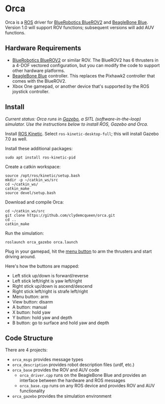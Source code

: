 # Orca #

Orca is a [ROS](http://ros.org) driver for [BlueRobotics BlueROV2](https://www.bluerobotics.com/store/rov/bluerov2/) and [BeagleBone Blue](https://beagleboard.org/blue). Version 1.0 will support ROV functions; subsequent versions will add AUV functions.

## Hardware Requirements

* [BlueRobotics BlueROV2](https://www.bluerobotics.com/store/rov/bluerov2/) or similar ROV. The BlueROV2 has 6 thrusters in a 4-DOF vectored configuration, but you can modify the code to support other hardware platforms.
* [BeagleBone Blue](https://beagleboard.org/blue) controller. This replaces the Pixhawk2 controller that comes with the BlueROV2.
* Xbox One gamepad, or another device that's supported by the ROS joystick controller.

## Install

*Current status: Orca runs in [Gazebo](http://gazebosim.org/), a SITL (software-in-the-loop) simulator. Use the instructions below to install ROS, Gazebo and Orca.*

Install [ROS Kinetic](http://wiki.ros.org/Installation/Ubuntu). Select `ros-kinetic-desktop-full`; this will install Gazebo 7.0 as well.

Install these additional packages:
~~~~
sudo apt install ros-kinetic-pid
~~~~

Create a catkin workspace:
~~~~
source /opt/ros/kinetic/setup.bash
mkdir -p ~/catkin_ws/src
cd ~/catkin_ws/
catkin_make
source devel/setup.bash
~~~~

Download and compile Orca:
~~~~
cd ~/catkin_ws/src
git clone https://github.com/clydemcqueen/orca.git
cd ..
catkin_make
~~~~

Run the simulation:
~~~~
roslaunch orca_gazebo orca.launch
~~~~

Plug in your gamepad, hit the [menu button](https://support.xbox.com/en-US/xbox-one/accessories/xbox-one-wireless-controller) to arm the thrusters and start driving around.

Here's how the buttons are mapped:
* Left stick up/down is forward/reverse
* Left stick left/right is yaw left/right
* Right stick up/down is ascend/descend
* Right stick left/right is strafe left/right
* Menu button: arm
* View button: disarm
* A button: manual
* X button: hold yaw
* Y button: hold yaw and depth
* B button: go to surface and hold yaw and depth

## Code Structure

There are 4 projects:
* `orca_msgs` provides message types
* `orca_description` provides robot description files (urdf, etc.)
* `orca_base` provides the ROV and AUV code
  * `orca_driver.cpp` runs on the BeagleBone Blue and provides an interface between the hardware and ROS messages
  * `orca_base.cpp` runs on any ROS device and provides ROV and AUV functionality
* `orca_gazebo` provides the simulation environment